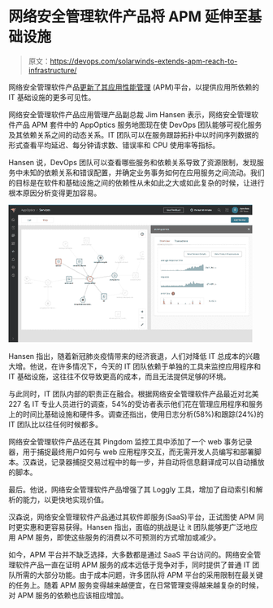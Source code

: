 # 网络安全管理软件产品将 APM 延伸至基础设施

> 原文：<https://devops.com/solarwinds-extends-apm-reach-to-infrastructure/>

网络安全管理软件产品[更新了其应用性能管理](https://investors.solarwinds.com/news/news-details/2020/SolarWinds-Updates-APM-Suite-Designed-to-Simplify-Application-and-Infrastructure-Management/default.aspx) (APM)平台，以提供应用所依赖的 IT 基础设施的更多可见性。

网络安全管理软件产品应用管理产品副总裁 Jim Hansen 表示，网络安全管理软件产品 APM 套件中的 AppOptics 服务地图现在使 DevOps 团队能够可视化服务及其依赖关系之间的动态关系。IT 团队可以在服务跟踪拓扑中以时间序列数据的形式查看平均延迟、每分钟请求数、错误率和 CPU 使用率等指标。

Hansen 说，DevOps 团队可以查看哪些服务和依赖关系导致了资源限制，发现服务中未知的依赖关系和错误配置，并确定业务事务如何在应用服务之间流动。我们的目标是在软件和基础设施之间的依赖性从未如此之大或如此复杂的时候，让进行根本原因分析变得更加容易。

![](img/7d98f84b1eee76e10ebca4798ddec21e.png)

Hansen 指出，随着新冠肺炎疫情带来的经济衰退，人们对降低 IT 总成本的兴趣大增。他说，在许多情况下，今天的 IT 团队依赖于单独的工具来监控应用程序和 IT 基础设施，这往往不仅导致更高的成本，而且无法提供足够的环境。

与此同时，IT 团队内部的职责正在融合。根据网络安全管理软件产品最近对北美 227 名 IT 专业人员进行的调查，54%的受访者表示他们花在管理应用程序和服务上的时间比基础设施和硬件多。调查还指出，使用日志分析(58%)和跟踪(24%)的 IT 团队比以往任何时候都多。

网络安全管理软件产品还在其 Pingdom 监控工具中添加了一个 web 事务记录器，用于捕捉最终用户如何与 web 应用程序交互，而无需开发人员编写和部署脚本。汉森说，记录器捕捉交易过程中的每一步，并自动将信息翻译成可以自动播放的脚本。

最后。他说，网络安全管理软件产品增强了其 Loggly 工具，增加了自动索引和解析的能力，以更快地实现价值。

汉森说，网络安全管理软件产品通过其软件即服务(SaaS)平台，正试图使 APM 同时更实惠和更容易获得。Hansen 指出，面临的挑战是让 it 团队能够更广泛地应用 APM 服务，即使这些服务的消费以不可预测的方式增加或减少。

如今，APM 平台并不缺乏选择，大多数都是通过 SaaS 平台访问的。网络安全管理软件产品一直在证明 APM 服务的成本远低于竞争对手，同时提供了普通 IT 团队所需的大部分功能。由于成本问题，许多团队将 APM 平台的采用限制在最关键的任务上。随着 APM 服务变得越来越便宜，在日常管理变得越来越复杂的时候，对 APM 服务的依赖也应该相应增加。